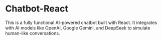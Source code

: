 # Chatbot-React
This is a fully functional AI-powered chatbot built with React. It integrates with AI models like OpenAI, Google Gemini, and DeepSeek to simulate human-like conversations.

